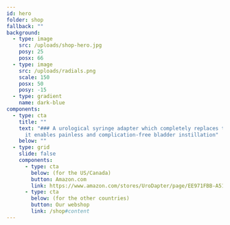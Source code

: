 ```yaml
---
id: hero
folder: shop
fallback: ""
background:
  - type: image
    src: /uploads/shop-hero.jpg
    posy: 25
    posx: 66
  - type: image
    src: /uploads/radials.png
    scale: 150
    posx: 50
    posy: -15
  - type: gradient
    name: dark-blue
components:
  - type: cta
    title: ""
    text: "### A urological syringe adapter which completely replaces the catheter:
      it enables painless and complication-free bladder instillation"
    below: ""
  - type: grid
    slide: false
    components:
      - type: cta
        below: (for the US/Canada)
        button: Amazon.com
        link: https://www.amazon.com/stores/UroDapter/page/EE971FBB-A516-4E98-A2CD-2B62117F088A
      - type: cta
        below: (for the other countries)
        button: Our webshop
        link: /shop#content
---
```

